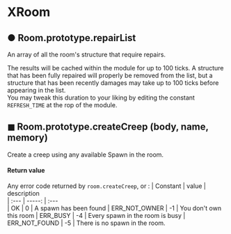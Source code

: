 # XRoom

## ● Room.prototype.repairList
An array of all the room's structure that require repairs. 

The results will be cached within the module for up to 100 ticks. A structure that has been fully repaired will properly be removed from the list, but a structure that has been recently damages may take up to 100 ticks before appearing in the list.  
You may tweak this duration to your liking by editing the constant `REFRESH_TIME` at the rop of the module.

## ◼ Room.prototype.createCreep (body, name, memory)
Create a creep using any available Spawn in the room.

#### Return value
Any error code returned by `room.createCreep`, or : 
| Constant					| value 	| description	
| :---						|	-----:	| :---			
| OK		    			| 0			| A spawn has been found 
| ERR_NOT_OWNER    			| -1		| You don't own this room
| ERR_BUSY	    			| -4		| Every spawn in the room is busy
| ERR_NOT_FOUND				| -5		| There is no spawn in the room.